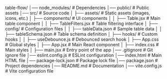 table-flow/
│── node_modules/          # Dependencies
│── public/                # Public assets
│── src/                   # Source code
│   ├── assets/            # Static assets (images, icons, etc.)
│   ├── components/        # UI components
│   │   ├── Table.jsx          # Main table component
│   │   ├── TableFilters.jsx   # Table filtering interface
│   ├── config/            # Configuration files
│   │   ├── tableData.json     # Sample table data
│   │   ├── tableSchema.json   # Table schema definition
│   ├── hooks/             # Custom hooks
│   │   ├── useDebounce.js     # Debounced search hook
│   ├── App.css            # Global styles
│   ├── App.jsx            # Main React component
│   ├── index.css          # Main styles
│   ├── main.jsx           # Entry point of the app
│── .gitignore             # Git ignore file
│── eslint.config.js       # ESLint configuration
│── index.html             # Main HTML file
│── package-lock.json      # Package lock file
│── package.json           # Project dependencies
│── README.md              # Documentation
│── vite.config.js         # Vite configuration file
